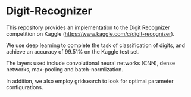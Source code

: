 # Digit-Recognizer    

This repository provides an implementation to the Digit Recognizer competition on Kaggle (https://www.kaggle.com/c/digit-recognizer).    

We use deep learning to complete the task of classification of digits, and achieve an accuracy of 99.51% on the Kaggle test set.    

The layers used include convolutional neural networks (CNN), dense networks, max-pooling and batch-normlization.    

In addition, we also employ gridsearch to look for optimal parameter configurations.
